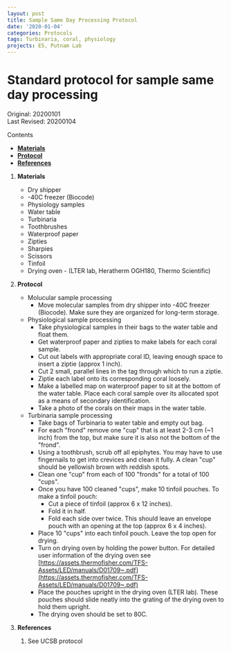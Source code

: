 ```yaml
---
layout: post
title: Sample Same Day Processing Protocol
date: '2020-01-04'
categories: Protocols
tags: Turbinaria, coral, physiology
projects: E5, Putnam Lab
---
```


# Standard protocol for sample same day processing
Original: 20200101   
Last Revised: 20200104  

Contents  
- [**Materials**](#Materials)    
- [**Protocol**](#Protocol)  
- [**References**](#References)  
 
1. <a name="Materials"></a> **Materials**
    - 	Dry shipper
    - 	-40C freezer (Biocode)
    - 	Physiology samples
    - 	Water table
    -  Turbinaria
    -  Toothbrushes
    -  Waterproof paper
    -  Zipties
    -  Sharpies
    -  Scissors
    -  Tinfoil
    -  Drying oven - (LTER lab, Heratherm OGH180, Thermo Scientific)

2. <a name="Protocol"></a> **Protocol**
    - 	Molucular sample processing
    	- 	Move molecular samples from dry shipper into -40C freezer (Biocode). Make sure they are organized for long-term storage.
	-  Physiological sample processing
		-  Take physiological samples in their bags to the water table and float them.
		-  Get waterproof paper and zipties to make labels for each coral sample.
		-  Cut out labels with appropriate coral ID, leaving enough space to insert a ziptie (approx 1 inch).
		-  Cut 2 small, parallel lines in the tag through which to run a ziptie.
		-  Ziptie each label onto its corresponding coral loosely.
		-  Make a labelled map on waterproof paper to sit at the bottom of the water table. Place each coral sample over its allocated spot as a means of secondary identification.
		-  Take a photo of the corals on their maps in the water table.
	-  Turbinaria sample processing
		-  Take bags of Turbinaria to water table and empty out bag.
		-  For each "frond" remove one "cup" that is at least 2-3 cm (~1 inch) from the top, but make sure it is also not the bottom of the "frond".
		-  Using a toothbrush, scrub off all epiphytes. You may have to use fingernails to get into crevices and clean it fully. A clean "cup" should be yellowish brown with reddish spots. 
		-  Clean one "cup" from each of 100 "fronds" for a total of 100 "cups".
		-  Once you have 100 cleaned "cups", make 10 tinfoil pouches. To make a tinfoil pouch:
			-  Cut a piece of tinfoil (approx 6 x 12 inches).
			-  Fold it in half.
			-  Fold each side over twice. This should leave an envelope pouch with an opening at the top (approx 6 x 4 inches).
		-  Place 10 "cups" into each tinfoil pouch. Leave the top open for drying.
		-  Turn on drying oven by holding the power button. For detailed user information of the drying oven see [https://assets.thermofisher.com/TFS-Assets/LED/manuals/D01709~.pdf](https://assets.thermofisher.com/TFS-Assets/LED/manuals/D01709~.pdf)
		-  Place the pouches upright in the drying oven (LTER lab). These pouches should slide neatly into the grating of the drying oven to hold them upright.
		-  The drying oven should be set to 80C.
4. <a name="References"></a> **References**

    1.  See UCSB protocol












	  
   
















	  
   
















